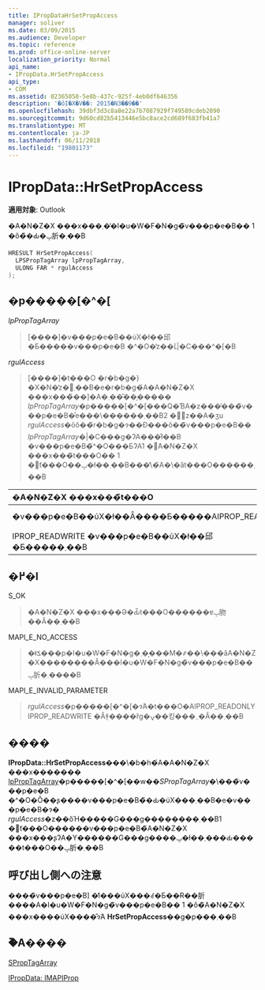 ```yaml
---
title: IPropDataHrSetPropAccess
manager: soliver
ms.date: 03/09/2015
ms.audience: Developer
ms.topic: reference
ms.prod: office-online-server
localization_priority: Normal
api_name:
- IPropData.HrSetPropAccess
api_type:
- COM
ms.assetid: 02365050-5e8b-437c-925f-4eb0df646356
description: '�ŏI�X�V��: 2015�N3��9��'
ms.openlocfilehash: 39dbf3d3c8a8e22a7b7087929f749589cdeb2090
ms.sourcegitcommit: 9d60cd82b5413446e5bc8ace2cd689f683fb41a7
ms.translationtype: MT
ms.contentlocale: ja-JP
ms.lasthandoff: 06/11/2018
ms.locfileid: "19801173"
---
```

# <a name="ipropdatahrsetpropaccess"></a>IPropData::HrSetPropAccess

  
  
**適用対象**: Outlook 
  
�A�N�Z�X ���x���܂��̓I�u�W�F�N�g�̃v���p�e�B�� 1 �ȏ�̏�Ԃ�ݒ肵�܂��B
  
```cpp
HRESULT HrSetPropAccess(
  LPSPropTagArray lpPropTagArray,
  ULONG FAR * rgulAccess
);
```

## <a name="parameters"></a>�p�����[�^�[

 _lpPropTagArray_
  
> [����]�v���p�e�B��ύX�ł��邱�Ƃ�����v���p�e�B �^�O�̔z��ւ̃|�C���^�[�B 
    
 _rgulAccess_
  
> [����]�t���O �r�b�g�}�X�N�̔z�񂵂܂��B�e�r�b�g�́A�A�N�Z�X ���x���̏��]�A�܂��͂��̗����� _lpPropTagArray_�p�����[�^�[���Q�ƁA�z���̓���̃v���p�e�B�̊e���\������܂��B2 �̔z��A�ʒu _rgulAccess_�ōŏ��̃r�b�g�ɂ��Đ���ŏ��̃v���p�e�B�� _lpPropTagArray_�|�C���g�ɁA���̂ł��B �v���p�e�B�̃^�O���ƂɁA1 �̃A�N�Z�X ���x���̃t���O�� 1 �̃t���O��ݒ�ł��܂��B���̕\�́A�\�ȃt���O������܂��B 
    
|**�A�N�Z�X ���x���̃t���O**|**�t���O�̏��**|
|:-----|:-----|
|�v���p�e�B��ύX�ł��Ȃ����Ƃ�����AIPROP_READONLY  <br/> |IPROP_CLEAN �v���p�e�B���ύX����Ă��Ȃ����Ƃ�����܂��B  <br/> |
|IPROP_READWRITE �v���p�e�B��ύX�ł��邱�Ƃ�����܂��B  <br/> |IPROP_DIRTY �v���p�e�B���ύX����Ă��邱�Ƃ�����܂��B  <br/> |
   
## <a name="return-value"></a>�߂�l

S_OK 
  
> �A�N�Z�X ���x���Ə�Ԃ̃t���O������ɐݒ肳��Ă��܂��B
    
MAPI_E_NO_ACCESS 
  
> �ǂݎ���p�I�u�W�F�N�g�܂��͔��M�҂��\���ȃA�N�Z�X��������Ă���I�u�W�F�N�g�̃v���p�e�B��ݒ肵�܂����B
    
MAPI_E_INVALID_PARAMETER 
  
> _rgulAccess_�p�����[�^�[�ɂ́A�t���O�AIPROP_READONLY IPROP_READWRITE �Ȃǂ̖����ȑg�ݍ��킹���܂܂�Ă��܂��B 
    
## <a name="remarks"></a>����

**IPropData::HrSetPropAccess**���\�b�h�́A�A�N�Z�X ���x������� [lpPropTagArray](sproptagarray.md)�p�����[�^�[��w��_SPropTagArray_�\���̃v���p�e�B �^�O�Ŏ��ʂ����v���p�e�B�̏�Ԃ�ύX���܂��B�e�v���p�e�B�ɂ� _rgulAccess_�z��őΉ�����G���g��������܂��B1 �̃t���O������v���p�e�B�̃A�N�Z�X ���x���ʂɁA�Y������G���g����ݒ�ł��܂���Ԃ�����t���O��ݒ肵�܂��B 
  
## <a name="notes-to-callers"></a>呼び出し側への注意

����̃v���p�e�B] �̒l���ύX���ꂽ�Ƃ��Ɍ��肵����A�I�u�W�F�N�g�̃v���p�e�B�� 1 �ȏ�̃A�N�Z�X ���x����ύX����̂ɂ́A **HrSetPropAccess**��g�p���܂��B 
  
## <a name="see-also"></a>�֘A����



[SPropTagArray](sproptagarray.md)
  
[IPropData: IMAPIProp](ipropdataimapiprop.md)

